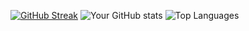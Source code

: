 


[![GitHub Streak](http://github-readme-streak-stats.herokuapp.com?user=codemedic213515&count_private=true&theme=dark&background=000000)](https://git.io/streak-stats)
![Your GitHub stats](https://github-readme-stats.vercel.app/api?username=codemedic213515&count_private=true&show_icons=true&theme=dark)
![Top Languages](https://github-readme-stats.vercel.app/api/top-langs/?username=codemedic213515&count_private=true&layout=compact&theme=dark)
